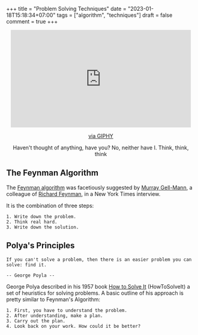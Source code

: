 +++
title = "Problem Solving Techniques"
date = "2023-01-18T15:18:34+07:00"
tags = ["algorithm", "techniques"]
draft = false
comment = true
+++

<div align="center">
    <iframe src="https://giphy.com/embed/777Aby0ZetYE8" width="480" height="259" frameBorder="0" class="giphy-embed" allowFullScreen></iframe><p><a href="https://giphy.com/gifs/cute-think-pooh-777Aby0ZetYE8">via GIPHY</a></p>
    <p>Haven't thought of anything, have you? No, neither have I. Think, think, think</p>
</div>

## The Feynman Algorithm

The [Feynman algorithm](http://wiki.c2.com/?FeynmanAlgorithm) was facetiously suggested by [Murray Gell-Mann](http://en.wikipedia.org/wiki/Murray_Gell-Mann), a colleague of [Richard Feynman](https://en.wikipedia.org/wiki/Richard_Feynman), in a New York Times interview.

It is the combination of three steps:

```
1. Write down the problem.
2. Think real hard.
3. Write down the solution.
```

## Polya's Principles

```
If you can't solve a problem, then there is an easier problem you can
solve: find it.

-- George Poyla --
```

George Polya described in his 1957 book [How to Solve It](https://en.wikipedia.org/wiki/How_to_Solve_It) (HowToSolveIt) a set of heuristics for solving problems. A basic outline of his approach is pretty similar to Feynman's Algorithm:

```
1. First, you have to understand the problem.
2. After understanding, make a plan.
3. Carry out the plan.
4. Look back on your work. How could it be better?
```
